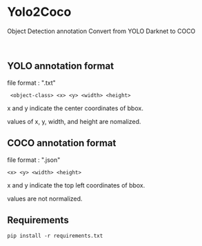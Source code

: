 # Yolo2Coco

Object Detection annotation Convert from YOLO Darknet to COCO

&nbsp;
&nbsp;
&nbsp;
&nbsp;
&nbsp;  


## YOLO annotation format

file format : ".txt"

```
 <object-class> <x> <y> <width> <height>
```

x and y indicate the center coordinates of bbox.

values of x, y, width, and height are nomalized.




## COCO annotation format

file format : ".json"

```
<x> <y> <width> <height>
```

x and y indicate the top left coordinates of bbox.

values are not normalized.




## Requirements

```
pip install -r requirements.txt
```
